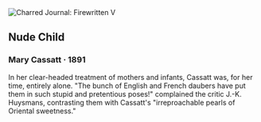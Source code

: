 <div class="artwork-of-the-day">
  <div class="container">
    <div class="img-wrapper">
      <img
        src="https://uploads8.wikiart.org/images/mary-cassatt/nude-child-1891.jpg!Large.jpg"
        alt="Charred Journal: Firewritten V" />
    </div>
    <div class="artwork-detail">
      <div class="artwork-origin"> 
        <h2 class="artwork-name">Nude Child</h2>
        <h3 class="artist">
          Mary Cassatt
                    ·  1891
        </h3>
      </div>
      <p class="description">
        <span class="artwork-description-text ng-binding" ng-bind-html="viewModel.ArtworkOfTheDay.Description | unsafe">In her clear-headed treatment of mothers and infants, Cassatt was, for her time, entirely alone. "The bunch of English and French daubers have put them in such stupid and pretentious poses!" complained the critic J.-K. Huysmans, contrasting them with Cassatt's "irreproachable pearls of Oriental sweetness."</span>
                        <div class="text-shadow-container ng-hide" ng-show="showShadow"></div>
      </p>
    </div>
  </div>

</div>
